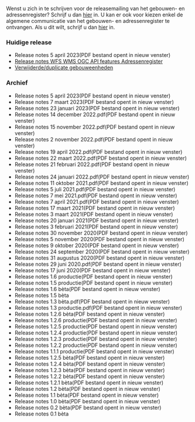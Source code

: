 Wenst u zich in te schrijven voor de releasemailing van het gebouwen- en adressenregister? Schrijf u dan [hier](https://analytics-eu.clickdimensions.com/cn/aqwrf/InReleaseGRAR) in. U kan er ook voor kiezen enkel de algemene communicatie van het gebouwen- en adressenregister te ontvangen. Als u dit wilt, schrijf u dan [hier](https://analytics-eu.clickdimensions.com/cn/aqwrf/InMailingsGRAR) in.

### Huidige release
- Release notes 5 april 2023(PDF bestand opent in nieuw venster)
- [Release notes WFS WMS OGC API features Adressenregister](https://assets.vlaanderen.be/image/upload/v1671180245/Release_notes_WFS_WMS_OGC_API_features_Adressenregister_gx5w0b.pdf)
- [Verwijderde/duplicate gebouweenheden](https://assets.vlaanderen.be/raw/upload/v1678267817/verwijderden-duplicate_gebouweenheden_owadtg.zip)

### Archief 
- Release notes 5 april 2023(PDF bestand opent in nieuw venster)
- Release notes 7 maart 2023(PDF bestand opent in nieuw venster)
- Release notes 23 januari 2023(PDF bestand opent in nieuw venster)
- Release notes 14 december 2022.pdf(PDF bestand opent in nieuw venster)
- Release notes 15 november 2022.pdf(PDF bestand opent in nieuw venster)
- Release notes 2 november 2022.pdf(PDF bestand opent in nieuw venster)
- Release notes 19 april 2022.pdf(PDF bestand opent in nieuw venster)
- Release notes 22 maart 2022.pdf(PDF bestand opent in nieuw venster)
- Release notes 21 februari 2022.pdf(PDF bestand opent in nieuw venster)
- Release notes 24 januari 2022.pdf(PDF bestand opent in nieuw venster)
- Release notes 11 oktober 2021.pdf(PDF bestand opent in nieuw venster)
- Release notes 5 juli 2021.pdf(PDF bestand opent in nieuw venster)
- Release notes 7 mei 2021.pdf(PDF bestand opent in nieuw venster)
- Release notes 7 april 2021.pdf(PDF bestand opent in nieuw venster)
- Release notes 17 maart 2021(PDF bestand opent in nieuw venster)
- Release notes 3 maart 2021(PDF bestand opent in nieuw venster)
- Release notes 20 januari 2021(PDF bestand opent in nieuw venster)
- Release notes 3 februari 2021(PDF bestand opent in nieuw venster)
- Release notes 30 november 2020(PDF bestand opent in nieuw venster)
- Release notes 5 november 2020(PDF bestand opent in nieuw venster)
- Release notes 9 oktober 2020(PDF bestand opent in nieuw venster)
- Release notes 24 september 2020(PDF bestand opent in nieuw venster)
- Release notes 31 augustus 2020(PDF bestand opent in nieuw venster)
- Release notes 29 juni 2020.pdf(PDF bestand opent in nieuw venster)
- Release notes 17 juni 2020(PDF bestand opent in nieuw venster)
- Release notes 1.6 productie(PDF bestand opent in nieuw venster)
- Release notes 1.5 productie(PDF bestand opent in nieuw venster)
- Release notes 1.6 bèta(PDF bestand opent in nieuw venster)
- Release notes 1.5 bèta
- Release notes 1.3 bèta.pdf(PDF bestand opent in nieuw venster)
- Release notes 1.3 productie.pdf(PDF bestand opent in nieuw venster)
- Release notes 1.2.6 bèta(PDF bestand opent in nieuw venster)
- Release notes 1.2.6 productie(PDF bestand opent in nieuw venster)
- Release notes 1.2.5 productie(PDF bestand opent in nieuw venster)
- Release notes 1.2.4 productie(PDF bestand opent in nieuw venster)
- Release notes 1.2.3 productie(PDF bestand opent in nieuw venster)
- Release notes 1.2.2 productie(PDF bestand opent in nieuw venster)
- Release notes 1.1.1 productie(PDF bestand opent in nieuw venster)
- Release notes 1.2.5 bèta(PDF bestand opent in nieuw venster)
- Release notes 1.2.4 bèta(PDF bestand opent in nieuw venster)
- Release notes 1.2.3 bèta(PDF bestand opent in nieuw venster)
- Release notes 1.2.2 bèta(PDF bestand opent in nieuw venster)
- Release notes 1.2.1 bèta(PDF bestand opent in nieuw venster)
- Release notes 1.2 bèta(PDF bestand opent in nieuw venster)
- Release notes 1.1 bèta(PDF bestand opent in nieuw venster)
- Release notes 1.0 bèta(PDF bestand opent in nieuw venster)
- Release notes 0.2 bèta(PDF bestand opent in nieuw venster)
- Release notes 0.1 bèta
